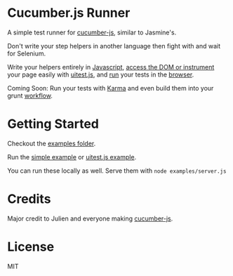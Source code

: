 # Cucumber.js Runner

A simple test runner for [cucumber-js](https://github.com/cucumber/cucumber-js), similar to Jasmine's.

Don't write your step helpers in another language then fight with and wait for Selenium.

Write your helpers entirely in [Javascript](https://github.com/jperl/cucumber-js-runner/blob/master/examples/uitest/features/step_definitions/myStepDefinitions.js), [access the DOM or instrument](https://github.com/jperl/cucumber-js-runner/blob/master/examples/uitest/features/step_definitions/myStepDefinitions.js#L17) your page easily with [uitest.js](https://github.com/tigbro/uitest.js), and [run](http://jperl.github.com/cucumber-js-runner/examples/uitest/CucumberFeatureRunner.html) your tests in the [browser](https://github.com/jperl/cucumber-js-runner/blob/master/examples/uitest/CucumberFeatureRunner.html).

Coming Soon: Run your tests with [Karma](http://karma-runner.github.com/) and even build them into your grunt [workflow](https://github.com/karma-runner/grunt-karma).


# Getting Started

Checkout the [examples folder](https://github.com/jperl/cucumber-js-runner/tree/master/examples).

Run the [simple example](http://jperl.github.com/cucumber-js-runner/examples/simple/CucumberFeatureRunner.html) or [uitest.js example](http://jperl.github.com/cucumber-js-runner/examples/uitest/CucumberFeatureRunner.html).

You can run these locally as well. Serve them with `node examples/server.js`

# Credits

Major credit to Julien and everyone making [cucumber-js](https://github.com/cucumber/cucumber-js).

# License

MIT